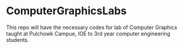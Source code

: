 # ComputerGraphicsLabs
This repo will have the necessary codes for lab of Computer Graphics taught at Pulchowk Campue, IOE to 3rd year computer engineering students.

